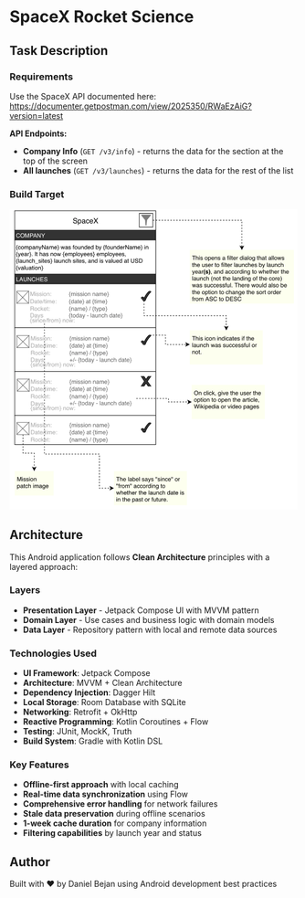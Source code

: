 # SpaceX Rocket Science

## Task Description

### Requirements

Use the SpaceX API documented here: https://documenter.getpostman.com/view/2025350/RWaEzAiG?version=latest

**API Endpoints:**
- **Company Info** (`GET /v3/info`) - returns the data for the section at the top of the screen
- **All launches** (`GET /v3/launches`) - returns the data for the rest of the list

### Build Target

![App Screenshot](image1.png)

## Architecture

This Android application follows **Clean Architecture** principles with a layered approach:

### Layers

- **Presentation Layer** - Jetpack Compose UI with MVVM pattern
- **Domain Layer** - Use cases and business logic with domain models
- **Data Layer** - Repository pattern with local and remote data sources

### Technologies Used

- **UI Framework**: Jetpack Compose
- **Architecture**: MVVM + Clean Architecture
- **Dependency Injection**: Dagger Hilt
- **Local Storage**: Room Database with SQLite
- **Networking**: Retrofit + OkHttp
- **Reactive Programming**: Kotlin Coroutines + Flow
- **Testing**: JUnit, MockK, Truth
- **Build System**: Gradle with Kotlin DSL

### Key Features

- **Offline-first approach** with local caching
- **Real-time data synchronization** using Flow
- **Comprehensive error handling** for network failures
- **Stale data preservation** during offline scenarios
- **1-week cache duration** for company information
- **Filtering capabilities** by launch year and status

## Author

Built with ❤️ by Daniel Bejan using Android development best practices


